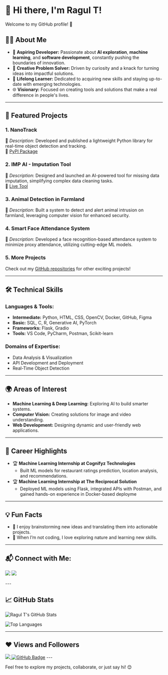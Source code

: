 # 👋 Hi there, I'm Ragul T!  

Welcome to my GitHub profile! 🚀  

## 👨‍💻 About Me  
- 🌱 **Aspiring Developer:** Passionate about **AI exploration**, **machine learning**, and **software development**, constantly pushing the boundaries of innovation.  
- 🧠 **Creative Problem Solver:** Driven by curiosity and a knack for turning ideas into impactful solutions.  
- 🌟 **Lifelong Learner:** Dedicated to acquiring new skills and staying up-to-date with emerging technologies.  
- 🌐 **Visionary:** Focused on creating tools and solutions that make a real difference in people's lives.  

---

## 📌 Featured Projects  
### **1. NanoTrack**  
📌 *Description*: Developed and published a lightweight Python library for real-time object detection and tracking.  
🔗 [PyPI Package](https://pypi.org/project/nanotrack/)  

### **2. IMP AI - Imputation Tool**  
📌 *Description*: Designed and launched an AI-powered tool for missing data imputation, simplifying complex data cleaning tasks.  
🔗 [Live Tool](https://spicy-audrie-pinnacle-9d1cb737.koyeb.app/)  

### **3. Animal Detection in Farmland**  
📌 *Description*: Built a system to detect and alert animal intrusion on farmland, leveraging computer vision for enhanced security.  

### **4. Smart Face Attendance System**  
📌 *Description*: Developed a face recognition-based attendance system to minimize proxy attendance, utilizing cutting-edge ML models.  

### **5. More Projects**  
Check out my [GitHub repositories](https://github.com/ragultv?tab=repositories) for other exciting projects!  

---

## 🛠️ Technical Skills  
### **Languages & Tools:**  
- **Intermediate:** Python, HTML, CSS, OpenCV, Docker, GitHub, Figma  
- **Basic:** SQL, C, R, Generative AI, PyTorch  
- **Frameworks:** Flask, Gradio  
- **Tools:** VS Code, PyCharm, Postman, Scikit-learn  

### **Domains of Expertise:**  
- Data Analysis & Visualization  
- API Development and Deployment  
- Real-Time Object Detection  

---

## 🌍 Areas of Interest  
- **Machine Learning & Deep Learning:** Exploring AI to build smarter systems.  
- **Computer Vision:** Creating solutions for image and video understanding.  
- **Web Development:** Designing dynamic and user-friendly web applications.  

---

## 🌟 Career Highlights  
- 🏆 **Machine Learning Internship at Cognifyz Technologies**  
  - Built ML models for restaurant ratings prediction, location analysis, and recommendations.  
- 🏆 **Machine Learning Internship at The Reciprocal Solution**  
  - Deployed ML models using Flask, integrated APIs with Postman, and gained hands-on experience in Docker-based deployme

---

## 💡 Fun Facts  
- 🚀 I enjoy brainstorming new ideas and translating them into actionable projects.  
- 🌳 When I’m not coding, I love exploring nature and learning new skills.  

---

## 📬 Connect with Me:
<p align="left">
<a href="https://www.linkedin.com/in/ragul-t-"><img src="https://img.icons8.com/fluent/48/000000/linkedin.png"/></a>
<a href="https://github.com/ragultv"><img src="https://img.icons8.com/fluent/48/000000/github.png"/></a>
</p>
---

## 📈 GitHub Stats  

![Ragul T's GitHub Stats](https://github-readme-stats.vercel.app/api?username=ragultv&show_icons=true&theme=radical)  

![Top Languages](https://github-readme-stats.vercel.app/api/top-langs/?username=ragultv&layout=compact&theme=radical)  

---
## ❤ Views and Followers
<a href="https://github.com/ragultv">
    <img src="https://komarev.com/ghpvc/?username=ragultv">
</a>
<a href="https://github.com/ragultv?tab=followers"><img src="https://img.shields.io/github/followers/ragultv?label=Followers&style=social" alt="GitHub Badge"></a>
---

Feel free to explore my projects, collaborate, or just say hi! 😊  
